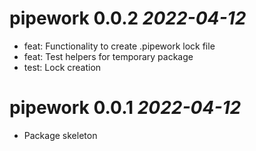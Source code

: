 # pipework 0.0.2 *2022-04-12*

- feat: Functionality to create .pipework lock file
- feat: Test helpers for temporary package
- test: Lock creation

# pipework 0.0.1 *2022-04-12*

-   Package skeleton
